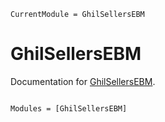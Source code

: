 ```@meta
CurrentModule = GhilSellersEBM
```

# GhilSellersEBM

Documentation for [GhilSellersEBM](https://github.com/dknatan/GhilSellersEBM.jl).

```@index
```

```@autodocs
Modules = [GhilSellersEBM]
```
